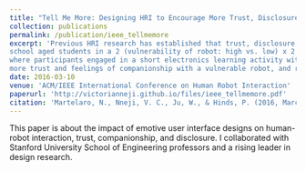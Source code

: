 ```yaml
---
title: "Tell Me More: Designing HRI to Encourage More Trust, Disclosure, and Companionship"
collection: publications
permalink: /publication/ieee_tellmemore
excerpt: 'Previous HRI research has established that trust, disclosure, and a sense of companionship lead to positive outcomes. In this study, we extend existing work by exploring behavioral approaches to increasing these three aspects of HRI. We engaged (N = 61) high
school aged students in a 2 (vulnerability of robot: high vs. low) x 2 (expressivity of robot: high vs. low) between-subjects study
where participants engaged in a short electronics learning activity with a robotic tutor. Our results show that students had
more trust and feelings of companionship with a vulnerable robot, and reported disclosing more with an expressive robot. These findings suggest that vulnerability and expressivity may improve peoples’ relationships with robots.'
date: 2016-03-10
venue: 'ACM/IEEE International Conference on Human Robot Interaction'
paperurl: 'http://victorianneji.github.io/files/ieee_tellmemore.pdf'
citation: 'Martelaro, N., Nneji, V. C., Ju, W., & Hinds, P. (2016, March). Tell me more: Designing hri to encourage more trust, disclosure, and companionship. In <i>The Eleventh ACM/IEEE International Conference on Human Robot Interaction </i> (pp. 181-188). IEEE Press.'
---
```

This paper is about the impact of emotive user interface designs on human-robot interaction, trust, companionship, and disclosure. I collaborated with Stanford University School of Engineering professors and a rising leader in design research.
